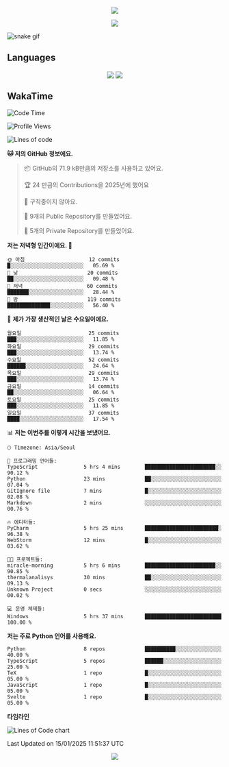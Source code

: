 <p align='center'>
<img src="https://capsule-render.vercel.app/api?type=waving&color=gradient&height=225&section=header&text=HoyaKim&fontSize=90&animation=fadeIn&fontAlignY=38"/>
</p>

<div align='center' width='100%'>
<img src="https://hits.seeyoufarm.com/api/count/incr/badge.svg?url=https%3A%2F%2Fgithub.com%2Fseohokim-hoya&count_bg=%2379C83D&title_bg=%23555555&icon=&icon_color=%23E7E7E7&title=hits&edge_flat=false"/>
</div>

![snake gif](https://github.com/seohokim-hoya/seohokim-hoya/blob/output/github-contribution-grid-snake.svg)

## Languages
<p align='center'>
<img align='center' src="https://github-readme-stats-zeta-azure-78.vercel.app/api/top-langs/?username=seohokim-hoya&langs_count=18&layout=compact&theme=dracula">
<img align='center' src="https://github-readme-stats.vercel.app/api/wakatime?username=hoyakim">
</p>




## WakaTime
<!--START_SECTION:waka-->
![Code Time](http://img.shields.io/badge/Code%20Time-8%20hrs%2059%20mins-blue)

![Profile Views](http://img.shields.io/badge/Profile%20Views-3-blue)

![Lines of code](https://img.shields.io/badge/%EC%A0%80%EB%8A%94%20%EC%97%AC%ED%83%9C%EA%B9%8C%EC%A7%80%20-1.4%20million%20%EC%A4%84%EC%9D%98%20%EC%BD%94%EB%93%9C%EB%A5%BC%20%EC%9E%91%EC%84%B1%ED%96%88%EC%96%B4%EC%9A%94.-blue)

**🐱 저의 GitHub 정보에요.** 

> 📦 GitHub의 71.9 kB만큼의 저장소를 사용하고 있어요. 
 > 
> 🏆 24 만큼의 Contributions을 2025년에 했어요
 > 
> 🚫 구직중이지 않아요.
 > 
> 📜 9개의 Public Repository를 만들었어요. 
 > 
> 🔑 5개의 Private Repository를 만들었어요. 
 > 
**저는 저녁형 인간이에요. 🦉** 

```text
🌞 아침                     12 commits          █░░░░░░░░░░░░░░░░░░░░░░░░   05.69 % 
🌆 낮　                     20 commits          ██░░░░░░░░░░░░░░░░░░░░░░░   09.48 % 
🌃 저녁                     60 commits          ███████░░░░░░░░░░░░░░░░░░   28.44 % 
🌙 밤　                     119 commits         ██████████████░░░░░░░░░░░   56.40 % 
```
📅 **제가 가장 생산적인 날은 수요일이에요.** 

```text
월요일                      25 commits          ███░░░░░░░░░░░░░░░░░░░░░░   11.85 % 
화요일                      29 commits          ███░░░░░░░░░░░░░░░░░░░░░░   13.74 % 
수요일                      52 commits          ██████░░░░░░░░░░░░░░░░░░░   24.64 % 
목요일                      29 commits          ███░░░░░░░░░░░░░░░░░░░░░░   13.74 % 
금요일                      14 commits          ██░░░░░░░░░░░░░░░░░░░░░░░   06.64 % 
토요일                      25 commits          ███░░░░░░░░░░░░░░░░░░░░░░   11.85 % 
일요일                      37 commits          ████░░░░░░░░░░░░░░░░░░░░░   17.54 % 
```


📊 **저는 이번주를 이렇게 시간을 보냈어요.** 

```text
🕑︎ Timezone: Asia/Seoul

💬 프로그래밍 언어들: 
TypeScript               5 hrs 4 mins        ███████████████████████░░   90.12 % 
Python                   23 mins             ██░░░░░░░░░░░░░░░░░░░░░░░   07.04 % 
GitIgnore file           7 mins              █░░░░░░░░░░░░░░░░░░░░░░░░   02.08 % 
Markdown                 2 mins              ░░░░░░░░░░░░░░░░░░░░░░░░░   00.76 % 

🔥 에디터들: 
PyCharm                  5 hrs 25 mins       ████████████████████████░   96.38 % 
WebStorm                 12 mins             █░░░░░░░░░░░░░░░░░░░░░░░░   03.62 % 

🐱‍💻 프로젝트들: 
miracle-morning          5 hrs 6 mins        ███████████████████████░░   90.85 % 
thermalanalisys          30 mins             ██░░░░░░░░░░░░░░░░░░░░░░░   09.13 % 
Unknown Project          0 secs              ░░░░░░░░░░░░░░░░░░░░░░░░░   00.02 % 

💻 운영 체제들: 
Windows                  5 hrs 37 mins       █████████████████████████   100.00 % 
```

**저는 주로 Python 언어를 사용해요.** 

```text
Python                   8 repos             ██████████░░░░░░░░░░░░░░░   40.00 % 
TypeScript               5 repos             ██████░░░░░░░░░░░░░░░░░░░   25.00 % 
TeX                      1 repo              █░░░░░░░░░░░░░░░░░░░░░░░░   05.00 % 
JavaScript               1 repo              █░░░░░░░░░░░░░░░░░░░░░░░░   05.00 % 
Svelte                   1 repo              █░░░░░░░░░░░░░░░░░░░░░░░░   05.00 % 
```



**타임라인**

![Lines of Code chart](https://raw.githubusercontent.com/seohokim-hoya/seohokim-hoya/main/assets/bar_graph.png)


 Last Updated on 15/01/2025 11:51:37 UTC
<!--END_SECTION:waka-->

<p align='center'>
<img src="https://capsule-render.vercel.app/api?type=waving&section=footer&color=gradient"/>
</p>

<!--
**ho-ya-kim/ho-ya-kim** is a ✨ _special_ ✨ repository because its `README.md` (this file) appears on your GitHub profile.

Here are some ideas to get you started:

- 🔭 I’m currently working on ...
- 🌱 I’m currently learning ...
- 👯 I’m looking to collaborate on ...
- 🤔 I’m looking for help with ...
- 💬 Ask me about ...
- 📫 How to reach me: ...
- 😄 Pronouns: ...
- ⚡ Fun fact: ...
-->
